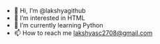 - 👋 Hi, I’m @lakshyagithub
- 👀 I’m interested in HTML
- 🌱 I’m currently learning Python
- 📫 How to reach me lakshyasc2708@gmail.com

<!---
lakshyagithub/lakshyagithub is a ✨ special ✨ repository because its `README.md` (this file) appears on your GitHub profile.
You can click the Preview link to take a look at your changes.
--->
